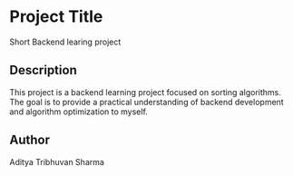 # Project Title
Short Backend learing project

## Description
This project is a backend learning project focused on sorting algorithms. The goal is to provide a practical understanding of backend development and algorithm optimization to myself.

## Author
Aditya Tribhuvan Sharma
